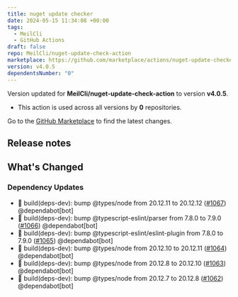 ```yaml
---
title: nuget update checker
date: 2024-05-15 11:34:08 +00:00
tags:
  - MeilCli
  - GitHub Actions
draft: false
repo: MeilCli/nuget-update-check-action
marketplace: https://github.com/marketplace/actions/nuget-update-checker
version: v4.0.5
dependentsNumber: "0"
---
```



Version updated for **MeilCli/nuget-update-check-action** to version **v4.0.5**.
- This action is used across all versions by **0** repositories.

Go to the [GitHub Marketplace](https://github.com/marketplace/actions/nuget-update-checker) to find the latest changes.

## Release notes

## What's Changed
### Dependency Updates
- :green_book: build(deps-dev): bump @types/node from 20.12.11 to 20.12.12 ([#1067](https://github.com/MeilCli/nuget-update-check-action/pull/1067)) @dependabot[bot]
- :green_book: build(deps-dev): bump @typescript-eslint/parser from 7.8.0 to 7.9.0 ([#1066](https://github.com/MeilCli/nuget-update-check-action/pull/1066)) @dependabot[bot]
- :green_book: build(deps-dev): bump @typescript-eslint/eslint-plugin from 7.8.0 to 7.9.0 ([#1065](https://github.com/MeilCli/nuget-update-check-action/pull/1065)) @dependabot[bot]
- :green_book: build(deps-dev): bump @types/node from 20.12.10 to 20.12.11 ([#1064](https://github.com/MeilCli/nuget-update-check-action/pull/1064)) @dependabot[bot]
- :green_book: build(deps-dev): bump @types/node from 20.12.8 to 20.12.10 ([#1063](https://github.com/MeilCli/nuget-update-check-action/pull/1063)) @dependabot[bot]
- :green_book: build(deps-dev): bump @types/node from 20.12.7 to 20.12.8 ([#1062](https://github.com/MeilCli/nuget-update-check-action/pull/1062)) @dependabot[bot]
